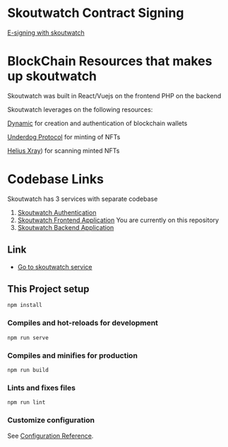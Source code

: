 # Skoutwatch Contract Signing 

[E-signing with skoutwatch](https://skoutwatch-e-signing.netlify.app/)


# BlockChain Resources that makes up skoutwatch

Skoutwatch was built in React/Vuejs on the frontend PHP on the backend

Skoutwatch leverages on the following resources:

[Dynamic](https://app.dynamic.xyz/) for creation and authentication of blockchain wallets

[Underdog Protocol](https://app.underdogprotocol.xyz/) for minting of NFTs

[Helius Xray](https://xray.helius.xyz/)) for scanning minted NFTs


# Codebase Links

Skoutwatch has 3 services with separate codebase
1.  [Skoutwatch Authentication](https://skoutwatch-e-signing.netlify.app/)
2.  [Skoutwatch Frontend Application](https://github.com/Skoutwatch/skoutwatch-e-signing) You are currently on this repository
3.  [Skoutwatch Backend Application](https://github.com/Skoutwatch/e-signing)

## Link
* [Go to skoutwatch service](https://skoutwatch-e-signing.netlify.app/)

## This Project setup

```
npm install
```

### Compiles and hot-reloads for development

```
npm run serve
```

### Compiles and minifies for production

```
npm run build
```

### Lints and fixes files

```
npm run lint
```

### Customize configuration

See [Configuration Reference](https://cli.vuejs.org/config/).

